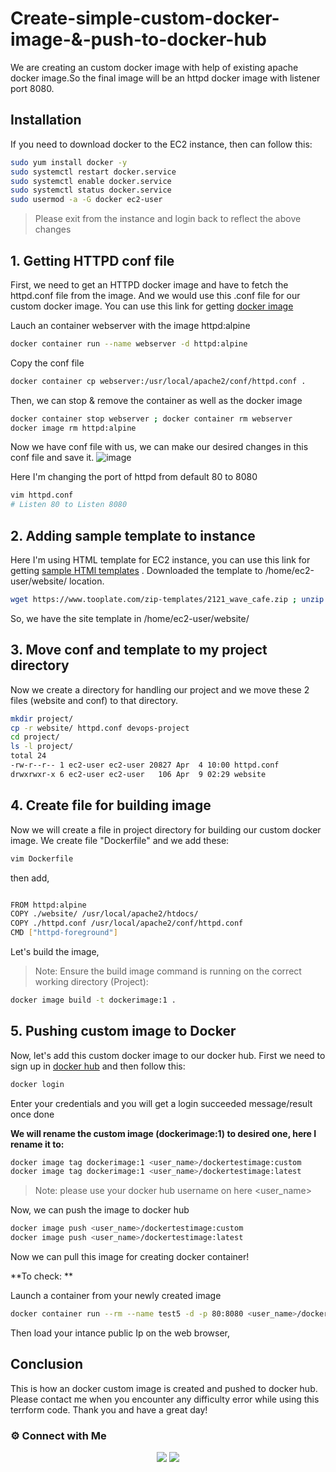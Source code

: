 # Create-simple-custom-docker-image-&-push-to-docker-hub


We are creating an custom docker image with help of existing apache docker image.So the final image will be an httpd docker image with listener port 8080.

## Installation

If you need to download docker to the EC2 instance, then can follow this:

~~~sh
sudo yum install docker -y
sudo systemctl restart docker.service
sudo systemctl enable docker.service
sudo systemctl status docker.service
sudo usermod -a -G docker ec2-user
~~~

> Please exit from the instance and login back to reflect the above changes


## 1. Getting HTTPD conf file

First, we need to get an HTTPD docker image and have to fetch the httpd.conf file from the image. And we would use this .conf file for our custom docker image. You can use this link for getting [docker image](https://hub.docker.com/_/httpd)

Lauch an container webserver with the image httpd:alpine
~~~sh
docker container run --name webserver -d httpd:alpine
~~~

Copy the conf file
~~~sh
docker container cp webserver:/usr/local/apache2/conf/httpd.conf .
~~~

Then, we can stop & remove the container as well as the docker image
~~~sh
docker container stop webserver ; docker container rm webserver
docker image rm httpd:alpine
~~~

Now we have conf file with us, we can make our desired changes in this conf file and save it.
![image](https://user-images.githubusercontent.com/100773863/162553134-84f0b48c-6666-4ba9-89ad-db4b1e699bf0.png)

Here I'm changing the port of httpd from default 80 to 8080

~~~sh
vim httpd.conf 
# Listen 80 to Listen 8080
~~~


## 2. Adding sample template to instance

Here I'm using HTML template for EC2 instance, you can use this link for getting [sample HTMl templates](https://www.tooplate.com/) . 
Downloaded the template to /home/ec2-user/website/ location.

~~~sh
wget https://www.tooplate.com/zip-templates/2121_wave_cafe.zip ; unzip 2121_wave_cafe.zip ; mv 2121_wave_cafe website; rm -rf 2121_wave_cafe.zip
~~~

So, we have the site template in /home/ec2-user/website/


## 3. Move conf and template to my project directory

Now we create a directory for handling our project and we move these 2 files (website and conf) to that directory.

~~~sh
mkdir project/
cp -r website/ httpd.conf devops-project 
cd project/
ls -l project/
total 24
-rw-r--r-- 1 ec2-user ec2-user 20827 Apr  4 10:00 httpd.conf
drwxrwxr-x 6 ec2-user ec2-user   106 Apr  9 02:29 website
~~~

## 4. Create file for building image

Now we will create a file in project directory for building our custom docker image. We create file "Dockerfile" and we add these:

~~~sh
vim Dockerfile
~~~

then add,

~~~sh

FROM httpd:alpine
COPY ./website/ /usr/local/apache2/htdocs/
COPY ./httpd.conf /usr/local/apache2/conf/httpd.conf
CMD ["httpd-foreground"]

~~~


Let's build the image, 
>  Note: Ensure the build image command is running on the correct working directory (Project):

~~~sh
docker image build -t dockerimage:1 .
~~~



## 5. Pushing custom image to Docker

Now, let's add this custom docker image to our docker hub. First we need to sign up in [docker hub](https://hub.docker.com/) and then follow this:

~~~sh
docker login
~~~
Enter your credentials and you will get a login succeeded message/result once done




**We will rename the custom image (dockerimage:1) to desired one, here I rename it to:**

~~~sh
docker image tag dockerimage:1 <user_name>/dockertestimage:custom
docker image tag dockerimage:1 <user_name>/dockertestimage:latest
~~~

> Note: please use your docker hub username on here <user_name>



Now, we can push the image to docker hub

~~~sh
docker image push <user_name>/dockertestimage:custom
docker image push <user_name>/dockertestimage:latest
~~~

Now we can pull this image for creating docker container!

**To check: **

Launch a container from your newly created image

~~~sh
docker container run --rm --name test5 -d -p 80:8080 <user_name>/dockertestimage
~~~

Then load your intance public Ip on the web browser, 


## Conclusion

This is how an docker custom image is created and pushed to docker hub. Please contact me when you encounter any difficulty error while using this terrform code. Thank you and have a great day!


 ### ⚙️ Connect with Me
<p align="center">
<a href="https://www.linkedin.com/in/radin-lawrence-8b3270102/"><img src="https://img.shields.io/badge/LinkedIn-0077B5?style=for-the-badge&logo=linkedin&logoColor=white"/></a>
<a href="mailto:radin.lawrence@gmail.com"><img src="https://img.shields.io/badge/Gmail-D14836?style=for-the-badge&logo=gmail&logoColor=white"/></a>
